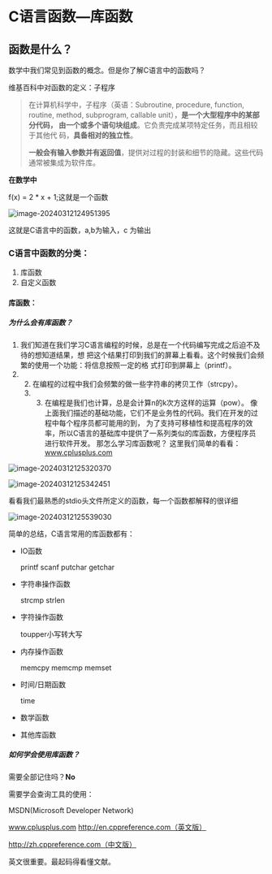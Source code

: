 # C语言函数—库函数



## 函数是什么？

数学中我们常见到函数的概念。但是你了解C语言中的函数吗？ 

维基百科中对函数的定义：子程序

> 在计算机科学中，子程序（英语：Subroutine, procedure, function, routine, method,  subprogram, callable unit），**是一个大型程序中的某部分代码， 由一个或多个语句块组成**。它负责完成某项特定任务，而且相较于其他代 码，**具备相对的独立性**。 
>
> **一般会有输入参数并有返回值**，提供对过程的封装和细节的隐藏。这些代码通常被集成为软件库。

**在数学中**

f(x) = 2 * x + 1;这就是一个函数



![image-20240312124951395](https://gitee.com/jason_pei/typora-bed/raw/master/image/202403121249458.png)

这就是C语言中的函数，a,b为输入，c 为输出



### C语言中函数的分类： 

1.  库函数
2.  自定义函数

#### 库函数：

#####  为什么会有库函数？ 

1. 我们知道在我们学习C语言编程的时候，总是在一个代码编写完成之后迫不及待的想知道结果，想 把这个结果打印到我们的屏幕上看看。这个时候我们会频繁的使用一个功能：将信息按照一定的格 式打印到屏幕上（printf）。 
2. 2. 在编程的过程中我们会频繁的做一些字符串的拷贝工作（strcpy）。 
   3. 3. 在编程是我们也计算，总是会计算n的k次方这样的运算（pow）。 像上面我们描述的基础功能，它们不是业务性的代码。我们在开发的过程中每个程序员都可能用的到， 为了支持可移植性和提高程序的效率，所以C语言的基础库中提供了一系列类似的库函数，方便程序员 进行软件开发。 那怎么学习库函数呢？ 这里我们简单的看看：www.cplusplus.com

![image-20240312125320370](https://gitee.com/jason_pei/typora-bed/raw/master/image/202403121253437.png)

![image-20240312125342451](https://gitee.com/jason_pei/typora-bed/raw/master/image/202403121253497.png)

看看我们最熟悉的stdio头文件所定义的函数，每一个函数都解释的很详细



![image-20240312125539030](https://gitee.com/jason_pei/typora-bed/raw/master/image/202403121255073.png)

简单的总结，C语言常用的库函数都有： 

* IO函数 

  printf scanf putchar getchar

* 字符串操作函数 

  strcmp strlen

* 字符操作函数 

  toupper小写转大写

* 内存操作函数 

  memcpy memcmp memset

* 时间/日期函数 

  time

* 数学函数 

* 其他库函数

##### 如何学会使用库函数？

需要全部记住吗？**No** 

需要学会查询工具的使用： 

MSDN(Microsoft Developer Network) 

www.cplusplus.com http://en.cppreference.com（英文版）

 http://zh.cppreference.com（中文版）

 英文很重要。最起码得看懂文献。

